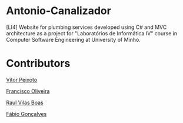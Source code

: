 # Antonio-Canalizador
[LI4] Website for plumbing services developed using C# and MVC architecture as a project for "Laboratórios de Informática IV" course in Computer Software Engineering at University of Minho.

# Contributors

[Vitor Peixoto](https://github.com/VitorPeixoto97)

[Francisco Oliveira](https://github.com/Tibblue)

[Raul Vilas Boas](https://github.com/MrBoas)

[Fábio Gonçalves](https://github.com/fabioQfabio)
